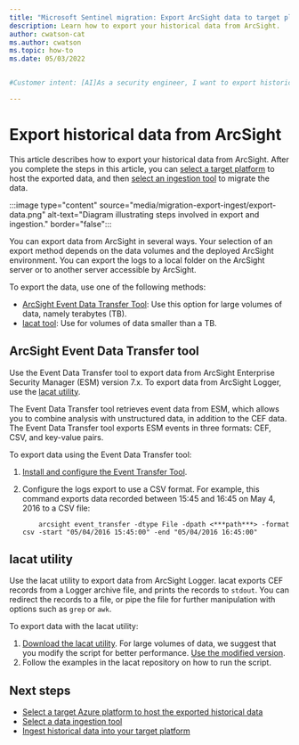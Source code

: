 ```yaml
---
title: "Microsoft Sentinel migration: Export ArcSight data to target platform  | Microsoft Docs"
description: Learn how to export your historical data from ArcSight.
author: cwatson-cat
ms.author: cwatson
ms.topic: how-to
ms.date: 05/03/2022


#Customer intent: [AI]As a security engineer, I want to export historical data from ArcSight so that I can migrate it to a new platform for further analysis and storage.

---
```


# Export historical data from ArcSight

This article describes how to export your historical data from ArcSight. After you complete the steps in this article, you can [select a target platform](migration-ingestion-target-platform.md) to host the exported data, and then [select an ingestion tool](migration-ingestion-tool.md) to migrate the data.

:::image type="content" source="media/migration-export-ingest/export-data.png" alt-text="Diagram illustrating steps involved in export and ingestion." border="false":::

You can export data from ArcSight in several ways. Your selection of an export method depends on the data volumes and the deployed ArcSight environment. You can export the logs to a local folder on the ArcSight server or to another server accessible by ArcSight. 

To export the data, use one of the following methods:
- [ArcSight Event Data Transfer Tool](#arcsight-event-data-transfer-tool): Use this option for large volumes of data, namely terabytes (TB).
- [lacat tool](#lacat-utility): Use for volumes of data smaller than a TB.

## ArcSight Event Data Transfer tool

Use the Event Data Transfer tool to export data from ArcSight Enterprise Security Manager (ESM) version 7.x. To export data from ArcSight Logger, use the [lacat utility](#lacat-utility). 

The Event Data Transfer tool retrieves event data from ESM, which allows you to combine analysis with unstructured data, in addition to the CEF data. The Event Data Transfer tool exports ESM events in three formats: CEF, CSV, and key-value pairs. 

To export data using the Event Data Transfer tool:

1. [Install and configure the Event Transfer Tool](https://www.microfocus.com/documentation/arcsight/arcsight-esm-7.6/ESM_AdminGuide/#ESM_AdminGuide/EventDataTransfer/EventDataTransfer.htm).  
1. Configure the logs export to use a CSV format. For example, this command exports data recorded between 15:45 and 16:45 on May 4, 2016 to a CSV file:

    ```
        arcsight event_transfer -dtype File -dpath <***path***> -format csv -start "05/04/2016 15:45:00" -end "05/04/2016 16:45:00" 
    ```
## lacat utility 

Use the lacat utility to export data from ArcSight Logger. lacat exports CEF records from a Logger archive file, and prints the records to `stdout`. You can redirect the records to a file, or pipe the file for further manipulation with options such as `grep` or `awk`. 

To export data with the lacat utility:

1. [Download the lacat utility](https://github.com/hpsec/lacat). For large volumes of data, we suggest that you modify the script for better performance. [Use the modified version](https://aka.ms/lacatmicrosoft).
1. Follow the examples in the lacat repository on how to run the script.

## Next steps

- [Select a target Azure platform to host the exported historical data](migration-ingestion-target-platform.md)
- [Select a data ingestion tool](migration-ingestion-tool.md)
- [Ingest historical data into your target platform](migration-export-ingest.md)
